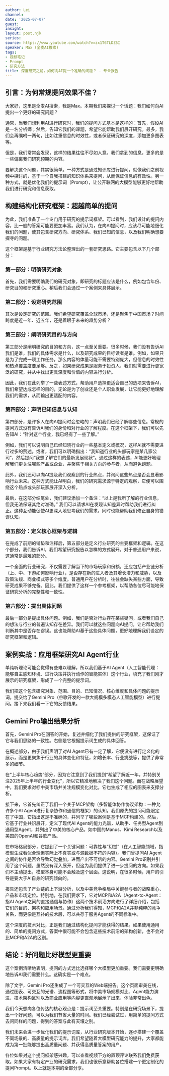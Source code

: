 ```yaml
---
author: Lei
channel: 
date: '2025-07-07'
guest: 
insight: 
layout: post.njk
series:
source: https://www.youtube.com/watch?v=zx1T6TLDZ5I
speaker: Max (全麦AI搜索)
tags:
- 视频笔记
- Prompt
- 研究方法
title: 深度研究之前，如何向AI提一个准确的问题？ - 专业报告
---
```


## 引言：为何常规提问效果不佳？

大家好，这里是全麦AI搜索，我是Max。本期我们来探讨一个话题：我们如何向AI提出一个更好的研究问题？

通常，当我们想利用AI进行研究时，我们的提问方式基本是这样的：首先，假设AI是一名分析师；然后，告知它我们的课题，希望它能帮助我们展开研究。最多，我们会再嘱咐一两句，比如注重信息的时效性，或者保证研究的深度，添加更多图表等。

但是，我们常常会发现，这样的结果往往不尽如人意。我们拿到的信息，更多的是一些偏离我们研究预期的内容。

要解决这个问题，其实很简单。一种方式是通过知识库进行提问，就像我们之前视频中探讨的，基于一个自我搭建的知识体系来提问，从而保证信息的有效性。另一种方式，就是优化我们的提示词（Prompt），让公开联网的大模型能够更好地帮助我们进行研究和信息获取。

## 构建结构化研究框架：超越简单的提问

为此，我们准备了一个专门用于研究的提示词框架。可以看到，我们设计的提问内容，比一般的答案可能要更加丰富。我们认为，在向AI提问时，应该尽可能地细化我们的问题，使其包含研究方向、研究体系、我们已知的信息，以及我们明确想要探寻的问题。

这个框架是基于行业研究方法论整理出的一套研究思路。它主要包含以下几个部分：

### 第一部分：明确研究对象

首先，我们需要明确我们的研究对象，即研究的标题应该是什么，例如包含年份、研究目的和研究重心。稍后我们会通过一个案例来具体展示。

### 第二部分：设定研究范围

其次是设定研究的范围。我们希望研究覆盖全球市场，还是聚焦于中国市场？时间跨度是近一年、近五年，还是着眼于未来的趋势分析？

### 第三部分：阐明研究目的与方向

第三部分是阐明研究的目的和方向，这一点至关重要。很多时候，我们没有告诉AI我们是谁，我们的具体需求是什么，以及研究成果的目标读者是谁。例如，如果只是为了完成一项工作任务，那么内容的体量可能不需要特别庞大，但信息的时效性和热点覆盖度要足够。反之，如果研究成果是服务于投资人，我们就需要进行更宽泛的研究，并从中找出更具深度和价值的内容进行分析。

因此，我们在此列举了一些表述方式，帮助用户选择更适合自己的选项来告诉AI，我们希望达成怎样的目的，无论是为了创业还是个人职业发展，让它能更好地理解我们的需求，从而输出更适配的内容。

### 第四部分：声明已知信息与认知

第四部分，是许多人在向AI提问时会忽略的：声明我们已经了解哪些信息。常规的提问方式没有告诉AI我们的身份和对行业的了解程度。在这个框架下，我们可以先告知AI：“针对这个行业，我已经有了一些了解。”

例如，我们可以说明自己已经知晓行业的一些基本定义或概况，这样AI就不需要进行过多的赘述。或者，我们可以明确指出：“我知道行业的头部玩家是某几家公司”，然后提问“我想了解它们的最新发展现状”。通过这样的表述，AI能更好地理解我们更关注哪些产品或企业，并聚焦于相关方向的参与者，从而避免跑题。

此外，我们还可以向AI提及我们观察到的行业热点，并询问这些热点是否会显著影响行业未来。这种方式能让AI明白，我们的研究需求源于特定的观察，它便可以围绕这个热点或头部玩家展开深入分析。

最后，在这部分结尾处，我们建议添加一个备注：“以上是我所了解的行业信息，但我无法保证其绝对准确。”
我们可以请求AI在发现认知差异时帮助我们进行纠正。这种互动能促使AI更深入地思考我们的需求，同时也能帮助我们修正自身的错误认知。

### 第五部分：定义核心框架与逻辑

在完成了前期的铺垫和注释后，第五部分是定义行业研究的主要框架和逻辑。在这个部分，我们告诉AI，我们希望研究报告以怎样的方式展开。对于普通用户来说，这通常是最难的部分。

一个全面的行业研究，不仅需要了解当下的市场玩家和份额，还应包括产业链分析（上、中、下游如何影响行业），是否存在新的进入者及其增长潜力和威胁，以及政策法规、商业模式等多个维度。普通用户在分析时，往往会缺失某些方面，导致研究成果不够完备。因此，我们提供了这样一个参考框架，以帮助各位尽可能地保证研究分析的完整性和一致性。

### 第六部分：提出具体问题

最后一部分是提出具体问题。例如，我们是否对行业存在某些疑问，或者我们自己的想法与行业的普遍认知存在差异。我们可以就这些问题向AI提问，让它帮助我们判断其中是否存在谬误。这也能帮助AI基于这些具体问题，更好地理解我们设定的研究框架和逻辑。

## 案例实战：应用框架研究AI Agent行业

单纯听理论可能会觉得有些难以理解，所以我们基于AI
Agent（人工智能代理：能够自主感知环境、进行决策并执行动作的智能实体）这个行业，填充了我们刚才展示的研究框架，形成了一个完整的提示词。

我们把这个包含研究对象、范围、目的、已知情况、核心维度和具体问题的提示词，提交给了Gemini
Pro（谷歌开发的一款大规模多模态人工智能模型）进行提问。接下来我们看一下它的反馈结果。

## Gemini Pro输出结果分析

首先，Gemini
Pro在回答的开始，复述并细化了我们提供的研究框架，这保证了它与我们思路的一致性。右侧是它根据提示词生成的具体回答。

在概述部分，由于我们声明了对AI
Agent已有一定了解，它便没有进行定义化的展示，而是更聚焦于行业的具体变化和特征，如增长率、行业挑战等，提供了非常多的细节。

在“上半年核心趋势”部分，因为它注意到了我们提到“希望了解近一年，并特别关注2025年上半年的行业变化”，所以它精准地解决了我们这个问题。而在战略展望中，我们要求对标中美市场并关注规模变化对比，它也生成了相应的图表来支撑分析。

接下来，它首先纠正了我们一个关于MCP架构（多智能体协作协议架构：一种允许多个AI
Agent进行复杂协作和通信的框架）的认知。我们原先的提问可能限定在了中国，它指出这是不准确的，并列举了哪些案例是基于MCP构建的。然后，它基于行业共识展开，定义了现代AI
Agent的能力光谱，从助手、任务型Agent到通用型Agent，并列出了中美的核心产品，如中国的Manus、Kimi
Research以及美国的OpenAI和谷歌产品。

在市场格局部分，它提到了一个关键问题：可靠性与“幻觉”（在人工智能领域，指模型生成看似合理但实际上不真实或与源数据不符的内容）。我们曾提问AI
Agent之间的协作是否会导致幻觉叠加，进而产出不可信的内容。Gemini
Pro识别并引用了这个问题，虽然没有深入展开，但这为我们提供了进一步提问的方向。如果我们不主动提出，模型本身可能不会触及这个层面。这说明，在很多时候，用户的引导是要大于AI自身的研究倾向的。

报告还包含了产业链的上下游分析，以及中美竞争格局中关键参与者的战略重心、产品和市场定位。特别地，在我们要求下，它对MCP和A2A（Agent-to-Agent：指AI
Agent之间的直接通信与协作）这两个技术前沿方向进行了详细介绍，包括它们的目的、架构和应用场景。通过分析我们得知，MCP和A2A并非纯粹的竞争关系，而更像是互补的技术层，可以共存于服务Agent的不同标准中。

这个深度的技术对比，正是我们通过结构化提问才能获得的结果。如果使用通用的、简单的提问方式，答案中很可能不会包含这些技术前沿的架构创新，也不会对比MCP和A2A的区别。

## 结论：好问题比好模型更重要

这个案例清晰地表明，提问的方式远比选择哪个大模型更加重要。我们需要更明确地告诉AI我们需要什么。这确实是一个难点。

除了文字，Gemini
Pro还生成了一个可交互的Web端报告。这个页面审美在线，通过图表、可交互的光谱、流程图等形式，将中美市场规模对比、Agent能力演进、技术架构区别以及商业应用等内容更直观地展示了出来，体验非常出色。

我们今天想向各位传达的核心观点是：提示词至关重要。特别是在研究场景下，提出一个好问题，可以为我们节省大量的时间。我们已经尝试过，用简单的提问方式去问同样的问题，得到的答案与此有天壤之别。

我们未来会进一步优化我们的提示词库，从行业研究版本开始，逐步搭建一个覆盖不同场景的、高质量的提示词库。我们希望随着大模型研究能力的提升，大家都能成为第一批能够提出高质量问题、并获得高质量答案的用户。

各位如果对这个提问框架感兴趣，可以查看视频下方的置顶评论联系我们免费获取。如果大家有特定产业的研究需求，我们也很乐意帮助各位搭建一个更定制化的提问Prompt。以上就是本期的全部分享。
